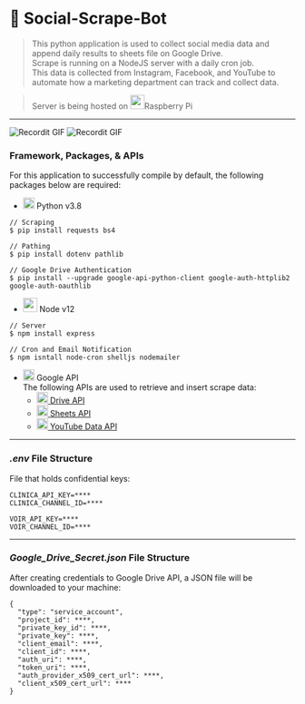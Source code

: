 # :space_invader: Social-Scrape-Bot

> This python application is used to collect social media data and append daily results to sheets file on Google Drive. </br>
> Scrape is running on a NodeJS server with a daily cron job. </br>
> This data is collected from Instagram, Facebook, and YouTube to automate how a marketing department can track and collect data.

> Server is being hosted on <img src="https://www.raspberrypi.org/app/uploads/2011/10/Raspi-PGB001.png" height="25">Raspberry Pi
 ---
![Recordit GIF](http://g.recordit.co/j0OjNJ6QD9.gif)
![Recordit GIF](http://g.recordit.co/0nCCA7NR6o.gif)

### Framework, Packages, & APIs
For this application to successfully compile by default, the following packages below are required:
- <img src="https://upload.wikimedia.org/wikipedia/commons/thumb/c/c3/Python-logo-notext.svg/1024px-Python-logo-notext.svg.png" height="20"> Python v3.8

```shell
// Scraping
$ pip install requests bs4

// Pathing
$ pip install dotenv pathlib

// Google Drive Authentication
$ pip install --upgrade google-api-python-client google-auth-httplib2 google-auth-oauthlib
```

- <img src="https://nodejs.org/static/images/logo-hexagon-card.png" height="25"> Node v12
```shell
// Server
$ npm install express

// Cron and Email Notification
$ npm isntall node-cron shelljs nodemailer
```
- <img src="https://upload.wikimedia.org/wikipedia/commons/thumb/6/6c/Cloud-API-Logo.svg/1200px-Cloud-API-Logo.svg.png" height="20"> Google API </br>
The following APIs are used to retrieve and insert scrape data:
  - <img src="https://upload.wikimedia.org/wikipedia/commons/thumb/a/ad/Logo_of_Google_Drive.svg/1024px-Logo_of_Google_Drive.svg.png" height="20"><a href="https://console.developers.google.com/apis/library/drive.googleapis.com"> Drive API</a>
  - <img src="https://seeklogo.com/images/G/google-sheets-logo-70C2B2CA6A-seeklogo.com.png" height="20"><a href="https://console.developers.google.com/apis/library/sheets.googleapis.com">   Sheets API</a> 
  - <img src="https://cdn4.iconfinder.com/data/icons/logos-and-brands/512/395_Youtube_logo-512.png" height="20"><a href="https://console.developers.google.com/apis/library/youtube.googleapis.com"> YouTube Data API</a>
---
### _.env_ File Structure
File that holds confidential keys:
```shell
CLINICA_API_KEY=****
CLINICA_CHANNEL_ID=****

VOIR_API_KEY=****
VOIR_CHANNEL_ID=****
```
---
### _Google_Drive_Secret.json_ File Structure
After creating credentials to Google Drive API, a JSON file will be downloaded to your machine:
```shell
{
  "type": "service_account",
  "project_id": ****,
  "private_key_id": ****,
  "private_key": ****,
  "client_email": ****,
  "client_id": ****,
  "auth_uri": ****,
  "token_uri": ****,
  "auth_provider_x509_cert_url": ****,
  "client_x509_cert_url": ****
}
```
